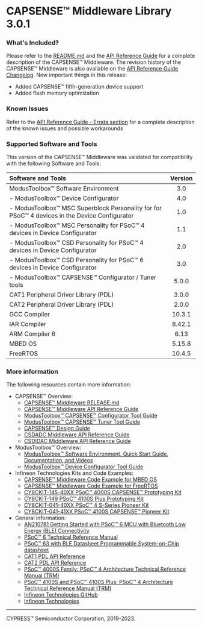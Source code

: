 # CAPSENSE™ Middleware Library 3.0.1

### What's Included?
Please refer to the [README.md](./README.md) and the [API Reference Guide](https://infineon.github.io/capsense/capsense_api_reference_manual/html/index.html) for a complete description of the CAPSENSE™ Middleware.
The revision history of the CAPSENSE™ Middleware is also available on the [API Reference Guide Changelog](https://infineon.github.io/capsense/capsense_api_reference_manual/html/index.html#section_capsense_changelog).
New important things in this release:
* Added CAPSENSE™ fifth-generation device support
* Added flash memory optimization


### Known Issues
Refer to the [API Reference Guide - Errata section](https://infineon.github.io/capsense/capsense_api_reference_manual/html/index.html#section_capsense_errata) for a complete description of the known issues and possible workarounds

### Supported Software and Tools
This version of the CAPSENSE™ Middleware was validated for compatibility with the following Software and Tools:

| Software and Tools                                                                                | Version |
| :---                                                                                              | :----:  |
| ModusToolbox™ Software Environment                                                                | 3.0     |
| - ModusToolbox™ Device Configurator                                                               | 4.0     |
| - ModusToolbox™ MSC Superblock Personality for for PSoC™ 4 devices in the Device Configurator     | 1.0     |
| - ModusToolbox™ MSC Personality for PSoC™ 4 devices in Device Configurator                        | 1.1     |
| - ModusToolbox™ CSD Personality for PSoC™ 4 devices in Device Configurator                        | 2.0     |
| - ModusToolbox™ CSD Personality for PSoC™ 6 devices in Device Configurator                        | 3.0     |
| - ModusToolbox™ CAPSENSE™ Configurator / Tuner tools                                              | 5.0.0   |
| CAT1 Peripheral Driver Library (PDL)                                                              | 3.0.0   |
| CAT2 Peripheral Driver Library (PDL)                                                              | 2.0.0   |
| GCC Compiler                                                                                      | 10.3.1  |
| IAR Compiler                                                                                      | 8.42.1  |
| ARM Compiler 6                                                                                    | 6.13    |
| MBED OS                                                                                           | 5.15.8  |
| FreeRTOS                                                                                          | 10.4.5  |

### More information
The following resources contain more information:
* CAPSENSE™ Overview:
  * [CAPSENSE™ Middleware RELEASE.md](./RELEASE.md)
  * [CAPSENSE™ Middleware API Reference Guide](https://infineon.github.io/capsense/capsense_api_reference_manual/html/index.html)
  * [ModusToolbox™ CAPSENSE™ Configurator Tool Guide](https://www.infineon.com/dgdl/Infineon-ModusToolbox_CAPSENSE_Configurator_Guide_4-UserManual-v01_00-EN.pdf?fileId=8ac78c8c7d718a49017d99ab1e6531c8)
  * [ModusToolbox™ CAPSENSE™ Tuner Tool Guide](https://www.infineon.com/dgdl/Infineon-ModusToolbox_CAPSENSE_Tuner_5.0_User_Guide-UserManual-v01_00-EN.pdf?fileId=8ac78c8c8386267f0183a960ac735989)
  * [CAPSENSE™ Design Guide](https://www.infineon.com/dgdl/Infineon-AN85951_PSoC_4_and_PSoC_6_MCU_CapSense_Design_Guide-ApplicationNotes-v27_00-EN.pdf?fileId=8ac78c8c7cdc391c017d0723535d4661)
  * [CSDADC Middleware API Reference Guide](https://infineon.github.io/csdadc/csdadc_api_reference_manual/html/index.html)
  * [CSDIDAC Middleware API Reference Guide](https://infineon.github.io/csdidac/csdidac_api_reference_manual/html/index.html)
* ModusToolbox™ Overview:
  * [ModusToolbox™ Software Environment, Quick Start Guide, Documentation, and Videos](https://www.infineon.com/cms/en/design-support/tools/sdk/modustoolbox-software)
  * [ModusToolbox™ Device Configurator Tool Guide](https://www.infineon.com/dgdl/Infineon-ModusToolbox_Device_Configurator_4.0_User_Guide-UserManual-v01_00-EN.pdf?fileId=8ac78c8c8386267f0183a960bd41598f)
* Infineon Technologies Kits and Code Examples:
  * [CAPSENSE™ Middleware Code Example for MBED OS](https://github.com/Infineon/mbed-os-example-capsense)
  * [CAPSENSE™ Middleware Code Example for FreeRTOS](https://github.com/Infineon/mtb-example-psoc6-emwin-eink-freertos)
  * [CY8CKIT-145-40XX PSoC™ 4000S CAPSENSE™ Prototyping Kit](https://www.infineon.com/cms/en/product/evaluation-boards/cy8ckit-145-40xx)
  * [CY8CKIT-149 PSoC™ 4100S Plus Prototyping Kit](https://www.infineon.com/cms/en/product/evaluation-boards/cy8ckit-149)
  * [CY8CKIT-041-40XX PSoC™ 4 S-Series Pioneer Kit](https://www.infineon.com/dgdl/Infineon-CY8CKIT-041-40XX_PSoC_4_S-Series_Pioneer_Kit_Quick_Start_Guide-UserManual-v01_00-EN.pdf?fileId=8ac78c8c7d0d8da4017d0efc44781263)
  * [CY8CKIT-041-41XX PSoC™ 4100S CAPSENSE™ Pioneer Kit](https://www.infineon.com/cms/en/product/evaluation-boards/cy8ckit-041-41xx/)
* General information:
  * [AN210781 Getting Started with PSoC™ 6 MCU with Bluetooth Low Energy (BLE) Connectivity](https://www.infineon.com/dgdl/Infineon-AN210781_Getting_Started_with_PSoC_6_MCU_with_Bluetooth_Low_Energy_(BLE)_Connectivity_on_PSoC_Creator-ApplicationNotes-v05_00-EN.pdf?fileId=8ac78c8c7cdc391c017d0d311f536528)
  * [PSoC™ 6 Technical Reference Manual](https://www.infineon.com/dgdl/Infineon-PSoC_6_MCU_PSoC_63_with_BLE_Architecture_Technical_Reference_Manual-AdditionalTechnicalInformation-v11_00-EN.pdf?fileId=8ac78c8c7d0d8da4017d0f946fea01ca)
  * [PSoC™ 63 with BLE Datasheet Programmable System-on-Chip datasheet](https://www.infineon.com/dgdl/Infineon-PSoC_6_MCU_PSoC_63_with_BLE_Datasheet_Programmable_System-on-Chip_(PSoC)-DataSheet-v16_00-EN.pdf?fileId=8ac78c8c7d0d8da4017d0ee4efe46c37)
  * [CAT1 PDL API Reference](https://infineon.github.io/mtb-pdl-cat1/pdl_api_reference_manual/html/index.html)
  * [CAT2 PDL API Reference](https://infineon.github.io/mtb-pdl-cat2/pdl_api_reference_manual/html/index.html)
  * [PSoC™ 4000S Family: PSoC™ 4 Architecture Technical Reference Manual (TRM)](https://www.infineon.com/dgdl/Infineon-PSoC_4000S_Family_PSoC_4_Architecture_Technical_Reference_Manual_(TRM)-AdditionalTechnicalInformation-v04_00-EN.pdf?fileId=8ac78c8c7d0d8da4017d0f915c737eb7)
  * [PSoC™ 4100S and PSoC™ 4100S Plus: PSoC™ 4 Architecture Technical Reference Manual (TRM)](https://www.infineon.com/dgdl/Infineon-PSoC_4100S_and_PSoC_4100S_Plus_PSoC_4_Architecture_TRM-AdditionalTechnicalInformation-v12_00-EN.pdf?fileId=8ac78c8c7d0d8da4017d0f9433460188)
  * [Infineon Technologies GitHub](https://github.com/Infineon)
  * [Infineon Technologies](http://www.infineon.com)

---
CYPRESS™ Semiconductor Corporation, 2019-2023.
